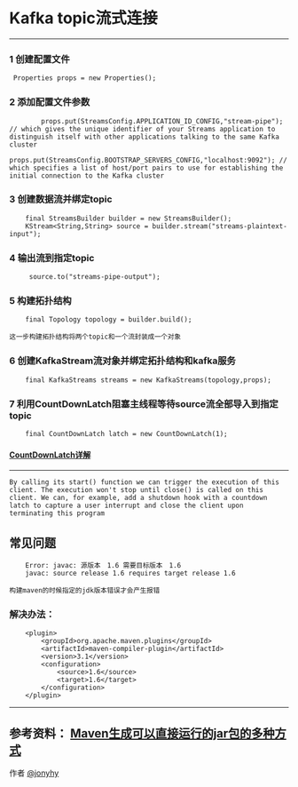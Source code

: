 # Kafka topic流式连接

------
### 1 创建配置文件
```
 Properties props = new Properties();
```
### 2 添加配置文件参数
```
        props.put(StreamsConfig.APPLICATION_ID_CONFIG,"stream-pipe"); // which gives the unique identifier of your Streams application to distinguish itself with other applications talking to the same Kafka cluster
        props.put(StreamsConfig.BOOTSTRAP_SERVERS_CONFIG,"localhost:9092"); // which specifies a list of host/port pairs to use for establishing the initial connection to the Kafka cluster
```
### 3 创建数据流并绑定topic
```
    final StreamsBuilder builder = new StreamsBuilder();
    KStream<String,String> source = builder.stream("streams-plaintext-input");
```
### 4 输出流到指定topic
```
     source.to("streams-pipe-output");
```
### 5 构建拓扑结构
```
    final Topology topology = builder.build();
```
`这一步构建拓扑结构将两个topic和一个流封装成一个对象`
### 6 创建KafkaStream流对象并绑定拓扑结构和kafka服务
```
    final KafkaStreams streams = new KafkaStreams(topology,props);
```
### 7 利用CountDownLatch阻塞主线程等待source流全部导入到指定topic
```
    final CountDownLatch latch = new CountDownLatch(1);
```
#### [CountDownLatch详解](http://www.importnew.com/15731.html)
---- 
```
By calling its start() function we can trigger the execution of this client. The execution won't stop until close() is called on this client. We can, for example, add a shutdown hook with a countdown latch to capture a user interrupt and close the client upon terminating this program
```
## 常见问题
```
    Error: javac: 源版本　1.6 需要目标版本　1.6 
    javac: source release 1.6 requires target release 1.6 
```
`构建maven的时候指定的jdk版本错误才会产生报错`
### 解决办法：
```
    <plugin>
        <groupId>org.apache.maven.plugins</groupId>
        <artifactId>maven-compiler-plugin</artifactId>
        <version>3.1</version>
        <configuration>
            <source>1.6</source>
            <target>1.6</target>
        </configuration>
    </plugin>
```
------
参考资料：
[Maven生成可以直接运行的jar包的多种方式](http://blog.csdn.net/xiao__gui/article/details/47341385)
------
作者 [@jonyhy](https://weibo.com/u/5991880963)
